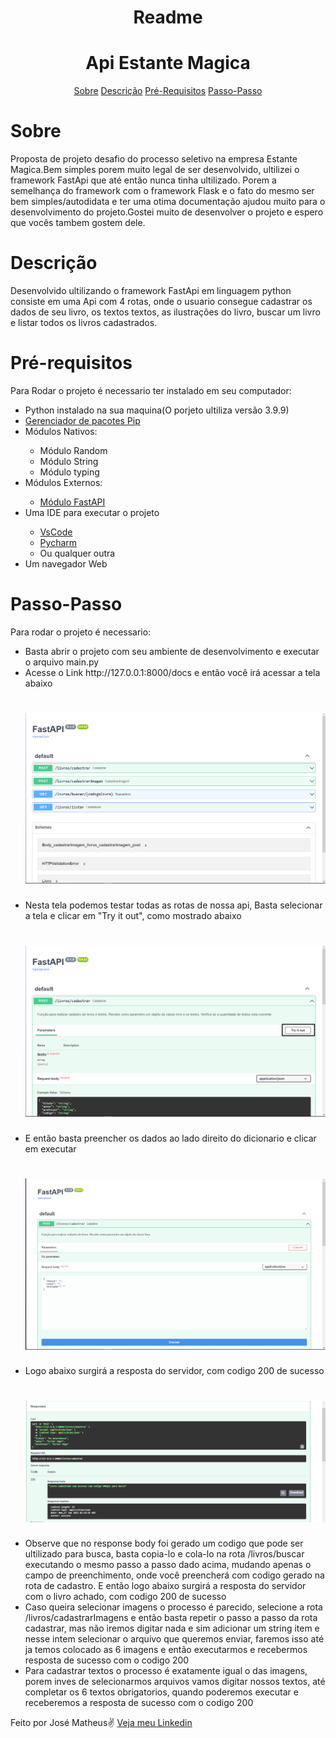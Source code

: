 <h1 align = "center">Readme</h1>
<h1 align = "center">Api Estante Magica</h1>
<p align = "center ">
    <a href="#Sobre">Sobre</a>
    <a href="#Descrição">Descrição</a>
    <a href="#Pré-requisitos">Pré-Requisitos</a>
    <a href="#Passo-Passo">Passo-Passo</a>
</p>

# Sobre
<p id = "Sobre">Proposta de projeto desafio do processo seletivo na empresa Estante Magica.Bem simples porem muito legal de ser desenvolvido, ultilizei o framework FastApi que até então nunca tinha ultilizado. Porem a semelhança do framework com o framework Flask e o fato do mesmo ser bem simples/autodidata e ter uma otima documentação ajudou muito para o desenvolvimento do projeto.Gostei muito de desenvolver o projeto e espero que vocês tambem gostem dele.</p>

# Descrição 
<p>Desenvolvido ultilizando o framework FastApi em linguagem python consiste em uma Api com 4 rotas, onde o usuario consegue cadastrar os dados de seu livro, os textos textos, as ilustrações do livro, buscar um livro e listar todos os livros cadastrados.</p>

# Pré-requisitos 
<p>Para Rodar o projeto é necessario ter instalado em seu computador:</p>
    <ul>
        <li>Python instalado na sua maquina(O porjeto ultiliza versão 3.9.9)</li>
        <li><a href="https://pypi.org/project/pip/">Gerenciador de pacotes Pip</a></li>
        <li>Módulos Nativos:</li>
            <ul>
                <li>Módulo Random</li>
                <li>Módulo String</li>
                <li>Módulo typing</li>
            </ul>
        <li>Módulos Externos:</li>
            <ul>
                <li><a href="https://fastapi.tiangolo.com/pt/">Módulo FastAPI</a></li>
            </ul>
        <li>Uma IDE para executar o projeto</li>
            <ul>
                <li><a href="https://code.visualstudio.com/download">VsCode</a></li>
                <li><a href="https://www.jetbrains.com/pt-br/pycharm/download">Pycharm</a></li>
                <li>Ou qualquer outra </li>
            </ul>
        <li>Um navegador Web</li>
    </ul>

# Passo-Passo
<p>Para rodar o projeto é necessario:</p>
    <ul>
        <li>Basta abrir o projeto com seu ambiente de desenvolvimento e executar o arquivo main.py</li>
        <li>Acesse o Link http://127.0.0.1:8000/docs e então você irá acessar a tela abaixo</li>
        <h1>
            <img alt='Readme' src="./img/Documentação Api.png" >
        </h1>
        <li>Nesta tela podemos testar todas as rotas de nossa api, Basta selecionar a tela e clicar em "Try it out", como mostrado abaixo</li>
        <h1>
            <img alt='Readme' src="./img/Utilizar Rota.png" >
        </h1>
        <li>E então basta preencher os dados ao lado direito do dicionario e clicar em executar</li>
        <h1>
            <img alt='Readme' src="./img/Preenceher dados Rotas.png" >
        </h1>
        <li>Logo abaixo surgirá a resposta do servidor, com codigo 200 de sucesso</li>
        <h1>
            <img alt='Readme' src="./img/Resposta Sucesso.png" >
        </h1>
        <li>Observe que no response body foi gerado um codigo que pode ser ultilizado para busca, basta copia-lo e cola-lo na rota /livros/buscar executando o mesmo passo a passo dado acima, mudando apenas o campo de preenchimento, onde você preencherá com codigo gerado na rota de cadastro. E então logo abaixo surgirá a resposta do servidor com o livro achado, com codigo 200 de sucesso</li>
        <li>Caso queira selecionar imagens o processo é parecido, selecione a rota /livros/cadastrarImagens e então basta repetir o passo a passo da rota cadastrar, mas não iremos digitar nada e sim adicionar um string item e nesse intem selecionar o arquivo que queremos enviar, faremos isso até ja temos colocado as 6 imagens e então executarmos e recebermos resposta de sucesso com o codigo 200</li>
        <li>Para cadastrar textos o processo é exatamente igual o das imagens, porem inves de selecionarmos arquivos vamos digitar nossos textos, até completar os 6 textos obrigatorios, quando poderemos executar e receberemos a resposta de sucesso com o codigo 200</li>
    </ul>





<p>Feito por José Matheus✌ <a href = "https://www.linkedin.com/feed/">Veja meu Linkedin</a></p>
